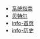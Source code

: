 <!-- docs/_sidebar.md -->

* [系统指南](/)
* [贝特尔](/WORK_BTR)
* [info-首页](info/readme)
* [info-历史](info/history)